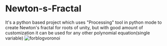 # Newton-s-Fractal
It's a python based project which uses "Processing" tool in python mode to create Newton's fractal for roots of unity, but with good amount of customization it can be used for any other polynomial equation(single variable)
![forblogvoronoi](https://user-images.githubusercontent.com/56817234/138560656-4fb4da69-2cbe-47a0-a222-a1191e00a8ea.gif)
